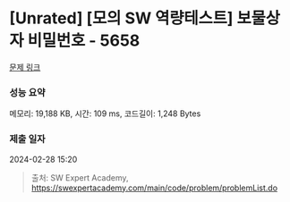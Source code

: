 # [Unrated] [모의 SW 역량테스트] 보물상자 비밀번호 - 5658 

[문제 링크](https://swexpertacademy.com/main/code/problem/problemDetail.do?contestProbId=AWXRUN9KfZ8DFAUo) 

### 성능 요약

메모리: 19,188 KB, 시간: 109 ms, 코드길이: 1,248 Bytes

### 제출 일자

2024-02-28 15:20



> 출처: SW Expert Academy, https://swexpertacademy.com/main/code/problem/problemList.do